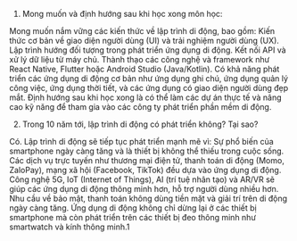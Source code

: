 1) Mong muốn và định hướng sau khi học xong môn học:

Mong muốn nắm vững các kiến thức về lập trình di động, bao gồm:
Kiến thức cơ bản về giao diện người dùng (UI) và trải nghiệm người dùng (UX).
Lập trình hướng đối tượng trong phát triển ứng dụng di động.
Kết nối API và xử lý dữ liệu từ máy chủ.
Thành thạo các công nghệ và framework như React Native, Flutter hoặc Android Studio (Java/Kotlin).
Có khả năng phát triển các ứng dụng di động cơ bản như ứng dụng ghi chú, ứng dụng quản lý công việc, ứng dụng thời tiết, và các ứng dụng có giao diện người dùng đẹp mắt.
Định hướng sau khi học xong là có thể làm các dự án thực tế và nâng cao kỹ năng để tham gia vào các công ty phát triển phần mềm di động.

2) Trong 10 năm tới, lập trình di động có phát triển không? Tại sao?

Có. Lập trình di động sẽ tiếp tục phát triển mạnh mẽ vì:
Sự phổ biến của smartphone ngày càng tăng và là thiết bị không thể thiếu trong cuộc sống.
Các dịch vụ trực tuyến như thương mại điện tử, thanh toán di động (Momo, ZaloPay), mạng xã hội (Facebook, TikTok) đều dựa vào ứng dụng di động.
Công nghệ 5G, IoT (Internet of Things), AI (trí tuệ nhân tạo) và AR/VR sẽ giúp các ứng dụng di động thông minh hơn, hỗ trợ người dùng nhiều hơn.
Nhu cầu về bảo mật, thanh toán không dùng tiền mặt và giải trí trên di động ngày càng tăng.
Ứng dụng di động không chỉ dừng lại ở các thiết bị smartphone mà còn phát triển trên các thiết bị đeo thông minh như smartwatch và kính thông minh.1